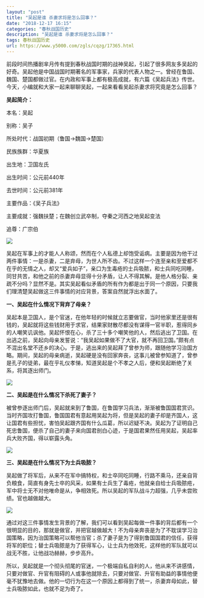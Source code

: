 ```yaml
---
layout: "post"
title: "吴起是谁 杀妻求将是怎么回事？"
date: "2018-12-17 16:15"
categories: "春秋战国历史"
description: "吴起是谁 杀妻求将是怎么回事？"
tags: 春秋战国历史
url: https://www.y5000.com/zgls/cqzg/17365.html
---
```






前段时间热播剧芈月传有提到春秋战国时期的战神吴起，引起了很多网友多吴起的好奇。吴起他是中国战国时期著名的军事家，兵家的代表人物之一。曾经在鲁国、魏国、楚国都做过官。在内政和军事上都有极高成就，有六篇《吴起兵法》传世。今天，小编就和大家一起来聊聊吴起，一起来看看吴起杀妻求将究竟是怎么回事？

**吴起简介：**

本名：吴起

别称：吴子

所处时代：战国初期（鲁国→魏国→楚国）

民族族群：华夏族

出生地：卫国左氏

出生时间：公元前440年

去世时间：公元前381年

主要作品：《吴子兵法》

主要成就：强魏扶楚；在魏创立武卒制，夺秦之河西之地吴起变法

追尊：广宗伯

![](https://img.y5000.com/uploads/allimg/170317/105S61E0-0.jpg)

吴起在军事上的才能人人称颂，然而在个人私德上却饱受诟病。主要是因为他干过两件事情：一是杀妻，二是弃母，为世人所不齿。不过这样一个连至亲和至爱都不在乎的无情之人，却又“爱兵如子”，亲口为生毒疮的士兵吸脓，和士兵同吃同睡，同甘共苦，和他之前的杀妻弃母显得十分矛盾，让人不得其解。是他人格分裂、亲疏不分吗？显然不是。其实吴起看似矛盾的所有作为都是出于同一个原因，只要我们理清楚吴起做这三件事情的对应背景，答案自然就浮出水面了。

**一、吴起在什么情况下背弃了母亲？**

吴起本是卫国人，是个官迷，在他年轻的时候就立志要做官，当时他家里还是很有钱的，吴起就将这些钱财用于求官，结果家财散尽都没有谋得一官半职，惹得同乡的人嘲笑讥讽他。吴起怀恨在心，杀了三十多个嘲笑他的人，然后逃出了卫国。在出逃之前，吴起向母亲发誓说：“我吴起如果做不了大官，就不再回卫国。”颇有点不混出名堂不还乡的决心。于是，逃出来的吴起拜了曾参为师，跟随他学习治国方略。期间，吴起的母亲病逝，吴起硬是没有回家奔丧，这事儿被曾参知道了，曾参是孔子的徒弟，最在乎礼仪孝悌，知道吴起是个不孝之人后，便和吴起断绝了关系，将其逐出师门。

![](https://img.y5000.com/uploads/allimg/170317/105SB362-1.jpg)

**二、吴起是在什么情况下杀死了妻子？**

被曾参逐出师门后，吴起就来到了鲁国，在鲁国学习兵法，渐渐被鲁国国君赏识。当时齐国攻打鲁国，鲁国国君有意起用吴起为将，但是吴起的妻子却是齐国人，这让国君有些担忧，害怕吴起跟齐国有什么瓜葛，所以迟疑不决。吴起为了证明自己死忠鲁国，便杀了自己的妻子来向国君剖白心迹，于是国君果然任用吴起，吴起率兵大败齐国，得以崭露头角。

![](https://img.y5000.com/uploads/allimg/170317/105SCI5-2.jpg)

**三、吴起是在什么情况下为士兵吸脓？**

吴起做了将军后，从来不在军中搞特权，和士卒同吃同睡，行路不乘马，还亲自背负粮食，简直有身先士卒的风采，如果有士兵生了毒疮，他就亲自给士兵吸脓疮，军中将士无不对他唯命是从，争相效死。所以吴起的军队战斗力超强，几乎未尝败绩。官也越做越大。

![](https://img.y5000.com/uploads/allimg/170317/105SA646-3.jpg)

通过对这三件事情发生背景的了解，我们可以看到吴起每做一件事的背后都有一个很明显的目的，那就是做官，并把官越做越大！不为母亲奔丧是为了不耽误学习治国策略，因为治国策略可以帮他当官；杀了妻子是为了得到鲁国国君的信任，获得将军的职位；替士兵吸脓是为了获得军心，让士兵为他效死，这样他的军队就可以战无不胜，让他战功赫赫，步步高升。

所以，吴起就是一个彻头彻尾的官迷，一个极端自私自利的人，他从来不讲感情，只要对做官、升官有阻碍的人或事他就除去，只要对做官、升官有助益的事情他便毫不犹豫地去做。他的一切行为在这一个原因上都得到了统一，杀妻弃母如此，替士兵吸脓如此，也就不足为奇了。
